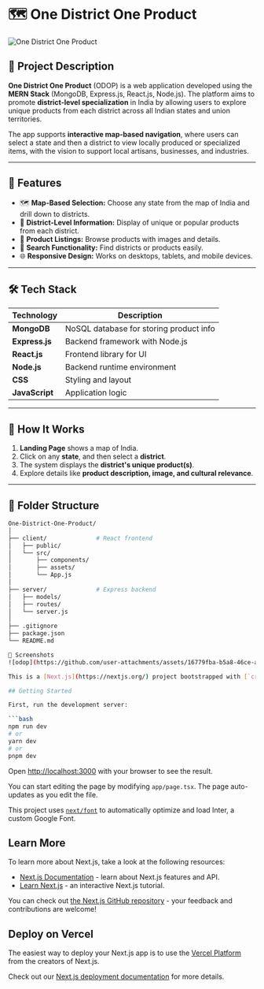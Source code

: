 # 🗺️ One District One Product

![One District One Product](A_README_image_for_the_One_District,_One_Product_w.png)

## 📌 Project Description

**One District One Product** (ODOP) is a web application developed using the **MERN Stack** (MongoDB, Express.js, React.js, Node.js). The platform aims to promote **district-level specialization** in India by allowing users to explore unique products from each district across all Indian states and union territories.

The app supports **interactive map-based navigation**, where users can select a state and then a district to view locally produced or specialized items, with the vision to support local artisans, businesses, and industries.

---

## 🚀 Features

- 🗺️ **Map-Based Selection:** Choose any state from the map of India and drill down to districts.
- 📍 **District-Level Information:** Display of unique or popular products from each district.
- 🧩 **Product Listings:** Browse products with images and details.
- 🔎 **Search Functionality:** Find districts or products easily.
- 🌐 **Responsive Design:** Works on desktops, tablets, and mobile devices.

---

## 🛠️ Tech Stack

| Technology | Description                  |
|------------|------------------------------|
| **MongoDB**    | NoSQL database for storing product info |
| **Express.js** | Backend framework with Node.js |
| **React.js**   | Frontend library for UI    |
| **Node.js**    | Backend runtime environment |
| **CSS**        | Styling and layout        |
| **JavaScript** | Application logic         |

---

## 🧭 How It Works

1. **Landing Page** shows a map of India.
2. Click on any **state**, and then select a **district**.
3. The system displays the **district's unique product(s)**.
4. Explore details like **product description, image, and cultural relevance**.

---

## 📁 Folder Structure

```bash
One-District-One-Product/
│
├── client/              # React frontend
│   ├── public/
│   └── src/
│       ├── components/
│       ├── assets/
│       └── App.js
│
├── server/              # Express backend
│   ├── models/
│   ├── routes/
│   └── server.js
│
├── .gitignore
├── package.json
└── README.md

📸 Screenshots
![odop](https://github.com/user-attachments/assets/16779fba-b5a8-46ce-ace1-520b2c91c578)

This is a [Next.js](https://nextjs.org/) project bootstrapped with [`create-next-app`](https://github.com/vercel/next.js/tree/canary/packages/create-next-app).

## Getting Started

First, run the development server:

```bash
npm run dev
# or
yarn dev
# or
pnpm dev
```

Open [http://localhost:3000](http://localhost:3000) with your browser to see the result.

You can start editing the page by modifying `app/page.tsx`. The page auto-updates as you edit the file.

This project uses [`next/font`](https://nextjs.org/docs/basic-features/font-optimization) to automatically optimize and load Inter, a custom Google Font.

## Learn More

To learn more about Next.js, take a look at the following resources:

- [Next.js Documentation](https://nextjs.org/docs) - learn about Next.js features and API.
- [Learn Next.js](https://nextjs.org/learn) - an interactive Next.js tutorial.

You can check out [the Next.js GitHub repository](https://github.com/vercel/next.js/) - your feedback and contributions are welcome!

## Deploy on Vercel

The easiest way to deploy your Next.js app is to use the [Vercel Platform](https://vercel.com/new?utm_medium=default-template&filter=next.js&utm_source=create-next-app&utm_campaign=create-next-app-readme) from the creators of Next.js.

Check out our [Next.js deployment documentation](https://nextjs.org/docs/deployment) for more details.
